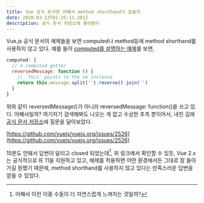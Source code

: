 ```yaml
---
title: Vue 공식 문서엔 어째서 method shorthand가 없을까
date: 2020-03-13T01:25:11.201Z
description: 공식 문서 저장소에 물어봤다
---
```

Vue.js 공식 문서의 예제들을 보면 computed나 method등에 method shorthand를 사용하지 않고 있다. 예를 들어 [computed를 설명하는 예제](https://vuejs.org/v2/guide/computed.html#Basic-Example)를 보면,

```js
computed: {
  // a computed getter
  reversedMessage: function () {
    // `this` points to the vm instance
    return this.message.split('').reverse().join('')
  }
}
```

위와 같이 reversedMessage()가 아니라 reversedMessage: function()을 쓰고 있다. 어째서일까?
여기저기 검색해봐도 나오는 게 없고 수상한 추측 뿐이어서, 내친 김에 [공식 문서 저장소](https://github.com/vuejs/vuejs.org)에 질문을 달아보았다.

[https://github.com/vuejs/vuejs.org/issues/2526](https://github.com/vuejs/vuejs.org/issues/2526) 

15분도 안돼서 답변이 달리고 closed 되었는데[^1], 위 링크에서 확인할 수 있듯, Vue 2.x는 공식적으로 IE 11을 지원하고 있고, 예제를 적용하면 어떤 환경에서든 그대로 잘 돌아가길 원했기 때문에, method shorthand를 사용하지 않고 있다는 만족스러운 답변을 얻을 수 있었다.

[^1]: 어째서 이런 이중 수동이 더 자연스럽게 느껴지는 것일까?
